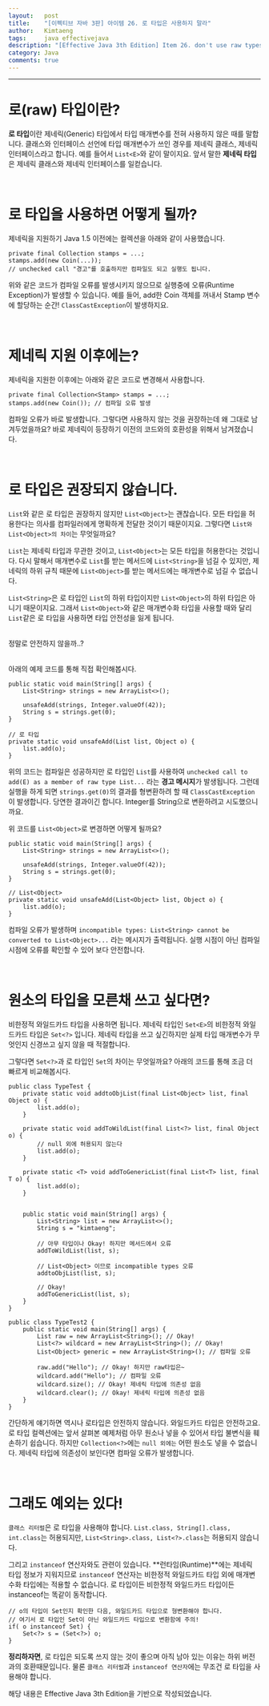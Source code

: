 ```yaml
---
layout:   post
title:    "[이펙티브 자바 3판] 아이템 26. 로 타입은 사용하지 말라"
author:   Kimtaeng
tags: 	  java effectivejava
description: "[Effective Java 3th Edition] Item 26. don't use raw types" 
category: Java
comments: true
---
```


<hr/>

# 로(raw) 타입이란?

**로 타입**이란 제네릭(Generic) 타입에서 타입 매개변수를 전혀 사용하지 않은 때를 말합니다.
클래스와 인터페이스 선언에 타입 매개변수가 쓰인 경우를 제네릭 클래스, 제네릭 인터페이스라고 합니다.
예를 들어서 ```List<E>```와 같이 말이지요. 앞서 말한 **제네릭 타입**은 제네릭 클래스와 제네릭 인터페이스를 일컫습니다. 

<br/>

# 로 타입을 사용하면 어떻게 될까? 

제네릭을 지원하기 Java 1.5 이전에는 컬렉션을 아래와 같이 사용했습니다.

<pre class="line-numbers"><code class="language-java" data-start="1">private final Collection stamps = ...;
stamps.add(new Coin(...));
// unchecked call "경고"를 호출하지만 컴파일도 되고 실행도 됩니다.
</code></pre>

위와 같은 코드가 컴파일 오류를 발생시키지 않으므로 실행중에 오류(Runtime Exception)가 발생할 수 있습니다.
예를 들어, add한 Coin 객체를 꺼내서 Stamp 변수에 할당하는 순간! ```ClassCastException```이 발생하지요.

<br/>

# 제네릭 지원 이후에는?

제네릭을 지원한 이후에는 아래와 같은 코드로 변경해서 사용합니다.

<pre class="line-numbers"><code class="language-java" data-start="1">private final Collection&lt;Stamp&gt; stamps = ...;
stamps.add(new Coin()); // 컴파일 오류 발생
</code></pre>

컴파일 오류가 바로 발생합니다. 그렇다면 사용하지 않는 것을 권장하는데 왜 그대로 남겨두었을까요?
바로 제네릭이 등장하기 이전의 코드와의 호환성을 위해서 남겨졌습니다.

<br/>

# 로 타입은 권장되지 않습니다.

```List```와 같은 로 타입은 권장하지 않지만 ```List<Object>```는 괜찮습니다. 모든 타입을 허용한다는 의사를 컴파일러에게
명확하게 전달한 것이기 때문이지요. 그렇다면 ```List와 List<Object>의 차이```는 무엇일까요?

```List```는 제네릭 타입과 무관한 것이고, ```List<Object>```는 모든 타입을 허용한다는 것입니다.
다시 말해서 매개변수로 ```List```를 받는 메서드에 ```List<String>```을 넘길 수 있지만, 제네릭의 하위 규칙 때문에 
```List<Object>```를 받는 메서드에는 매개변수로 넘길 수 없습니다.

```List<String>```은 로 타입인 ```List```의 하위 타입이지만 ```List<Object>```의 하위 타입은 아니기 때문이지요.
그래서 ```List<Object>```와 같은 매개변수화 타입을 사용할 때와 달리 ```List```같은 로 타입을 사용하면 타입 안전성을 잃게 됩니다.

<br/>

<div class="post_caption">정말로 안전하지 않을까..?</div>

<br/>

아래의 예제 코드를 통해 직접 확인해봅시다.

<pre class="line-numbers"><code class="language-java" data-start="1">public static void main(String[] args) {
    List&lt;String&gt; strings = new ArrayList&lt;&gt;();
    
    unsafeAdd(strings, Integer.valueOf(42));
    String s = strings.get(0);
}

// 로 타입
private static void unsafeAdd(List list, Object o) {
    list.add(o);
}
</code></pre>

위의 코드는 컴파일은 성공하지만 로 타입인 ```List```를 사용하여 ```unchecked call to add(E) as a member of raw type List...```
라는 **경고 메시지**가 발생됩니다. 그런데 실행을 하게 되면 ```strings.get(0)```의 결과를 형변환하려 할 때 ```ClassCastException```이 발생합니다.
당연한 결과이긴 합니다. Integer를 String으로 변환하려고 시도했으니까요.

위 코드를 ```List<Object>```로 변경하면 어떻게 될까요?

<pre class="line-numbers"><code class="language-java" data-start="1">public static void main(String[] args) {
    List&lt;String&gt; strings = new ArrayList&lt;&gt;();

    unsafeAdd(strings, Integer.valueOf(42));
    String s = strings.get(0);
}

// List&lt;Object&gt;
private static void unsafeAdd(List&lt;Object&gt; list, Object o) {
    list.add(o);
}
</code></pre>

컴파일 오류가 발생하며 ```incompatible types: List<String> cannot be converted to List<Object>...``` 라는 메시지가 출력됩니다.
실행 시점이 아닌 컴파일 시점에 오류를 확인할 수 있어 보다 안전합니다.

<br/>

# 원소의 타입을 모른채 쓰고 싶다면?

비한정적 와일드카드 타입을 사용하면 됩니다. 제네릭 타입인 ```Set<E>```의 비한정적 와일드카드 타입은 ```Set<?>``` 입니다.
제네릭 타입을 쓰고 싶긴하지만 실제 타입 매개변수가 무엇인지 신경쓰고 싶지 않을 때 적절합니다. 

그렇다면 ```Set<?>```과 로 타입인 ```Set```의 차이는 무엇일까요? 아래의 코드를 통해 조금 더 빠르게 비교해봅시다.

<pre class="line-numbers"><code class="language-java" data-start="1">public class TypeTest {
    private static void addtoObjList(final List&lt;Object&gt; list, final Object o) {
        list.add(o);
    }

    private static void addToWildList(final List&lt;?&gt; list, final Object o) {
        // null 외에 허용되지 않는다
        list.add(o);
    }

    private static &lt;T&gt; void addToGenericList(final List&lt;T&gt; list, final T o) {
        list.add(o);
    }


    public static void main(String[] args) {
        List&lt;String&gt; list = new ArrayList&lt;&gt;();
        String s = "kimtaeng";

        // 아무 타입이나 Okay! 하지만 메서드에서 오류
        addToWildList(list, s);

        // List&lt;Object&gt; 이므로 incompatible types 오류
        addtoObjList(list, s);
        
        // Okay!
        addToGenericList(list, s);
    }
}
</code></pre>


<pre class="line-numbers"><code class="language-java" data-start="1">public class TypeTest2 {
    public static void main(String[] args) {
        List raw = new ArrayList&lt;String&gt;(); // Okay!
        List&lt;?&gt; wildcard = new ArrayList&lt;String&gt;(); // Okay!
        List&lt;Object&gt; generic = new ArrayList&lt;String&gt;(); // 컴파일 오류
            
        raw.add("Hello"); // Okay! 하지만 raw타입은~
        wildcard.add("Hello"); // 컴파일 오류
        wildcard.size(); // Okay! 제네릭 타입에 의존성 없음
        wildcard.clear(); // Okay! 제네릭 타입에 의존성 없음
    }
}
</code></pre>

간단하게 얘기하면 역시나 로타입은 안전하지 않습니다. 와일드카드 타입은 안전하고요.
로 타입 컬렉션에는 앞서 살펴본 예제처럼 아무 원소나 넣을 수 있어서 타입 불변식을 훼손하기 쉽습니다.
하지만 ```Collection<?>```에는 ```null 외에는``` 어떤 원소도 넣을 수 없습니다. 제네릭 타입에 의존성이 보인다면
컴파일 오류가 발생합니다.

<br/>

# 그래도 예외는 있다!

```클래스 리터럴```은 로 타입을 사용해야 합니다. ```List.class, String[].class, int.class```는 허용되지만,
```List<String>.class, List<?>.class```는 허용되지 않습니다.

그리고 ```instanceof``` 연산자와도 관련이 있습니다. **런타임(Runtime)**에는 제네릭 타입 정보가 지워지므로
```instanceof``` 연산자는 비한정적 와일드카드 타입 외에 매개변수화 타입에는 적용할 수 없습니다.
로 타입이든 비한정적 와일드카드 타입이든 instanceof는 똑같이 동작합니다.

<pre class="line-numbers"><code class="language-java" data-start="1">// o의 타입이 Set인지 확인한 다음, 와일드카드 타입으로 형변환해야 합니다.
// 여기서 로 타입인 Set이 아닌 와일드카드 타입으로 변환함에 주의!
if( o instanceof Set) {
    Set&lt;?&gt; s = (Set&lt?&gt;) o;
}
</code></pre>

**정리하자면**, 로 타입은 되도록 쓰지 않는 것이 좋으며 아직 남아 있는 이유는 하위 버전과의 호환때문입니다.
물론 ```클래스 리터럴```과 ```instanceof 연산자```에는 무조건 로 타입을 사용해야 합니다.
  

<div class="post_caption">해당 내용은 Effective Java 3th Edition을 기반으로 작성되었습니다.</div>